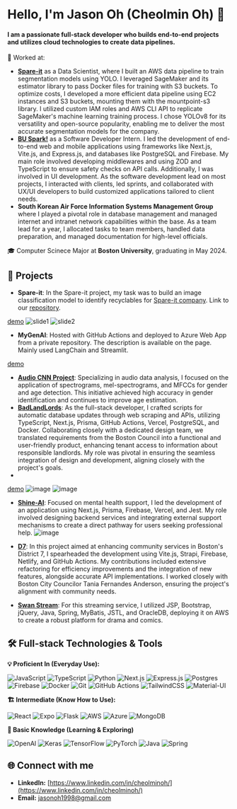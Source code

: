 # Hello, I'm Jason Oh (Cheolmin Oh) 👋

#### I am a passionate full-stack developer who builds end-to-end projects and utilizes cloud technologies to create data pipelines.

💼 Worked at:
- [**Spare-it**](https://www.linkedin.com/company/spareit/) as a Data Scientist, where I built an AWS data pipeline to train segmentation models using YOLO. I leveraged SageMaker and its estimator library to pass Docker files for training with S3 buckets. To optimize costs, I developed a more efficient data pipeline using EC2 instances and S3 buckets, mounting them with the mountpoint-s3 library. I utilized custom IAM roles and AWS CLI API to replicate SageMaker's machine learning training process. I chose YOLOv8 for its versatility and open-source popularity, enabling me to deliver the most accurate segmentation models for the company.
- [**BU Spark!**](https://www.bu.edu/spark/) as a Software Developer Intern. I led the development of end-to-end web and mobile applications using frameworks like Next.js, Vite.js, and Express.js, and databases like PostgreSQL and Firebase. My main role involved developing middlewares and using ZOD and TypeScript to ensure safety checks on API calls. Additionally, I was involved in UI development. As the software development lead on most projects, I interacted with clients, led sprints, and collaborated with UX/UI developers to build customized applications tailored to client needs.
- **South Korean Air Force Information Systems Management Group** where I played a pivotal role in database management and managed internet and intranet network capabilities within the base. As a team lead for a year, I allocated tasks to team members, handled data preparation, and managed documentation for high-level officials.

🎓 Computer Scinece Major at **Boston University**, graduating in May 2024.

## 🚀 Projects

- **Spare-it**: In the Spare-it project, my task was to build an image classification model to identify recyclables for [Spare-it company](https://www.linkedin.com/company/spareit/). Link to our [repository](https://github.com/BU-Spark/ml-spare-it-contamination/tree/dev).

[demo](https://huggingface.co/spaces/jasonoh/spare-it)
![slide1](https://github.com/jasonoh1998/jasonoh1998/assets/92873161/758c9e1d-3055-4132-95ec-42eb545fd19e)
![slide2](https://github.com/jasonoh1998/jasonoh1998/assets/92873161/e3794708-6f46-4a83-85ad-d14ec330fc9a)

- **MyGenAI**: Hosted with GitHub Actions and deployed to Azure Web App from a private repository. The description is available on the page. Mainly used LangChain and Streamlit.

[demo](https://jasonoh-genai.azurewebsites.net/)

- **[Audio CNN Project](https://github.com/jasonoh1998/audio-cnn-project)**: Specializing in audio data analysis, I focused on the application of spectrograms, mel-spectrograms, and MFCCs for gender and age detection. This initiative achieved high accuracy in gender identification and continues to improve age estimation.
- **[BadLandLords](https://github.com/BU-Spark/se-bad-landlords/tree/dev)**: As the full-stack developer, I crafted scripts for automatic database updates through web scraping and APIs, utilizing TypeScript, Next.js, Prisma, GitHub Actions, Vercel, PostgreSQL, and Docker. Collaborating closely with a dedicated design team, we translated requirements from the Boston Council into a functional and user-friendly product, enhancing tenant access to information about responsible landlords. My role was pivotal in ensuring the seamless integration of design and development, aligning closely with the project's goals.
- 
[demo](https://deploy-preview-20--bad-landlords-qa.netlify.app/map)
![image](https://github.com/jasonoh1998/jasonoh1998/assets/92873161/e1030195-894e-4e7b-b1a3-995bc2331d20)
![image](https://github.com/jasonoh1998/jasonoh1998/assets/92873161/53cd8ec6-bfac-4077-a172-102e4cccf80d)

- **[Shine-AI](https://github.com/BU-Spark/se-shine-ai)**: Focused on mental health support, I led the development of an application using Next.js, Prisma, Firebase, Vercel, and Jest. My role involved designing backend services and integrating external support mechanisms to create a direct pathway for users seeking professional help.
![image](https://github.com/jasonoh1998/jasonoh1998/assets/92873161/b70137f8-baf2-4c0a-9ed0-486a44dc609a)

- **[D7](https://github.com/BU-Spark/se-d7-dashboard)**: In this project aimed at enhancing community services in Boston's District 7, I spearheaded the development using Vite.js, Strapi, Firebase, Netlify, and GitHub Actions. My contributions included extensive refactoring for efficiency improvements and the integration of new features, alongside accurate API implementations. I worked closely with Boston City Councilor Tania Fernandes Anderson, ensuring the project's alignment with community needs.
- **[Swan Stream](https://github.com/jasonoh1998/swan_stream)**: For this streaming service, I utilized JSP, Bootstrap, jQuery, Java, Spring, MyBatis, JSTL, and OracleDB, deploying it on AWS to create a robust platform for drama and comics.

## 🛠 Full-stack Technologies & Tools

**💡 Proficient In (Everyday Use):**

  ![JavaScript](https://img.shields.io/badge/javascript-%23323330.svg?style=for-the-badge&logo=javascript&logoColor=%23F7DF1E)
  ![TypeScript](https://img.shields.io/badge/typescript-%23007ACC.svg?style=for-the-badge&logo=typescript&logoColor=white)
  ![Python](https://img.shields.io/badge/python-3670A0?style=for-the-badge&logo=python&logoColor=ffdd54)
  ![Next.js](https://img.shields.io/badge/next.js-000000?style=for-the-badge&logo=nextdotjs&logoColor=white)
  ![Express.js](https://img.shields.io/badge/express.js-%23404d59.svg?style=for-the-badge&logo=express&logoColor=%2361DAFB)
  ![Postgres](https://img.shields.io/badge/postgres-%23316192.svg?style=for-the-badge&logo=postgresql&logoColor=white)
  ![Firebase](https://img.shields.io/badge/Firebase-039BE5?style=for-the-badge&logo=Firebase&logoColor=white)
  ![Docker](https://img.shields.io/badge/docker-%230db7ed.svg?style=for-the-badge&logo=docker&logoColor=white)
  ![Git](https://img.shields.io/badge/git-%23F05033.svg?style=for-the-badge&logo=git&logoColor=white)
  ![GitHub Actions](https://img.shields.io/badge/github%20actions-%232671E5.svg?style=for-the-badge&logo=githubactions&logoColor=white)
  ![TailwindCSS](https://img.shields.io/badge/tailwindcss-%2338B2AC.svg?style=for-the-badge&logo=tailwindcss&logoColor=white)
  ![Material-UI](https://img.shields.io/badge/materialui-%230081CB.svg?style=for-the-badge&logo=material-ui&logoColor=white)
  
**🏗 Intermediate (Know How to Use):**

  ![React](https://img.shields.io/badge/react-%2320232a.svg?style=for-the-badge&logo=react&logoColor=%2361DAFB)
  ![Expo](https://img.shields.io/badge/Expo-000020?style=for-the-badge&logo=expo&logoColor=white)
  ![Flask](https://img.shields.io/badge/flask-%23000.svg?style=for-the-badge&logo=flask&logoColor=white)
  ![AWS](https://img.shields.io/badge/AWS-%23FF9900.svg?style=for-the-badge&logo=amazon-aws&logoColor=white)
  ![Azure](https://img.shields.io/badge/azure-%230072C6.svg?style=for-the-badge&logo=microsoft-azure&logoColor=white)
  ![MongoDB](https://img.shields.io/badge/MongoDB-%234ea94b.svg?style=for-the-badge&logo=mongodb&logoColor=white)

  **🌱 Basic Knowledge (Learning & Exploring)**

  ![OpenAI](https://img.shields.io/badge/OpenAI-%2300A0A0.svg?style=for-the-badge&logo=openai&logoColor=white)
  ![Keras](https://img.shields.io/badge/Keras-D00000?style=for-the-badge&logo=Keras&logoColor=white)
  ![TensorFlow](https://img.shields.io/badge/TensorFlow-%23FF6F00.svg?style=for-the-badge&logo=TensorFlow&logoColor=white)
  ![PyTorch](https://img.shields.io/badge/PyTorch-%23EE4C2C.svg?style=for-the-badge&logo=PyTorch&logoColor=white)
  ![Java](https://img.shields.io/badge/java-%23ED8B00.svg?style=for-the-badge&logo=java&logoColor=white)
  ![Spring](https://img.shields.io/badge/spring-%236DB33F.svg?style=for-the-badge&logo=spring&logoColor=white)

## 🌐 Connect with me
- **LinkedIn:** [https://www.linkedin.com/in/cheolminoh/](https://www.linkedin.com/in/cheolminoh/)
- **Email:** jasonoh1998@gmail.com
